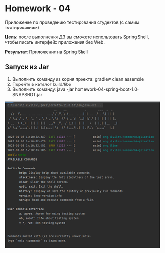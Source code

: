 # Homework - 04

Приложение по проведению тестирования студентов (с самим тестированием)

**Цель**: после выполнения ДЗ вы сможете использовать Spring Shell, чтобы писать интерфейс приложения без Web. 

**Результат**: Приложение на Spring Shell

## Запуск из Jar

1. Выполнить команду из корня проекта: gradlew clean assemble
2. Перейти в каталог build/libs
3. Выполнить команду: java -jar homework-04-spring-boot-1.0-SNAPSHOT.jar  

![](screen.png)
